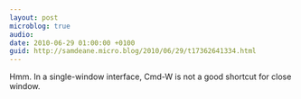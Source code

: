```yaml
---
layout: post
microblog: true
audio: 
date: 2010-06-29 01:00:00 +0100
guid: http://samdeane.micro.blog/2010/06/29/t17362641334.html
---
```

Hmm. In a single-window interface, Cmd-W is not a good shortcut for close window.
